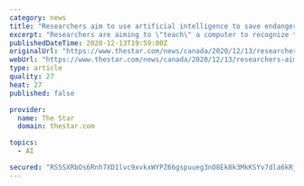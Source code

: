 ```yaml
---
category: news
title: "Researchers aim to use artificial intelligence to save endangered whales in B.C."
excerpt: "Researchers are aiming to \"teach\" a computer to recognize the sounds of resident killer whales in order to develop a warning system for"
publishedDateTime: 2020-12-13T19:59:00Z
originalUrl: "https://www.thestar.com/news/canada/2020/12/13/researchers-aim-to-use-artificial-intelligence-to-save-endangered-whales-in-bc.html"
webUrl: "https://www.thestar.com/news/canada/2020/12/13/researchers-aim-to-use-artificial-intelligence-to-save-endangered-whales-in-bc.html"
type: article
quality: 27
heat: 27
published: false

provider:
  name: The Star
  domain: thestar.com

topics:
  - AI

secured: "RS5SXRbOs6Rnh7XD1lvc9xvkxWYPZ66gspuueg3nO8Ek8k3MkKSYv7dla6kRjUIMNKZ8lyYG2OdebTNdB0IOUwsAITY/E/EXu8HotwMGsA1TTaijLXtPuvF5UXyPk+tKEfdZVf6yoK8OP2QqOEPC3fwquCwhArBafTFNbDkyXCuXVLajI2DiES+cx3nt1G+1ueOKPTOtzWJ6EitNesCwdhiljOoEn8t78K+5F7lTUf1lw9teu4zgew9qZjwuz8Ycc1ALG5p+wgCOacK2LrWvQsC3YXdvc0vvOz/v4Y8j/7fcBIwIkA44Zi9kF6Q0y3ZvOYZj7+sU3Nuus1ic1td2WPxUXqs15E66iPcqUcPjKvs=;4Pk/8BLMYo3R85wcpQ6UiA=="
---
```


